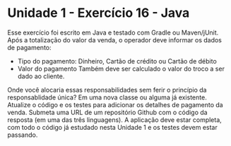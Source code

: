 # Unidade 1 - Exercício 16 - Java
Esse exercício foi escrito em Java e testado com Gradle ou Maven/jUnit.
Após a totalização do valor da venda, o operador deve informar os dados de pagamento:

 - Tipo do pagamento: Dinheiro, Cartão de crédito ou Cartão de débito
 - Valor do pagamento Também deve ser calculado o valor do troco a ser dado ao cliente.

Onde você alocaria essas responsabilidades sem ferir o princípio da responsablidade única? Em uma nova classe ou alguma já existente.
Atualize o código e os testes para adicionar os detalhes de pagamento da venda.
Submeta uma URL de um repositório Github com o código da resposta (em uma das três linguagens).
A aplicação deve estar completa, com todo o código já estudado nesta Unidade 1 e os testes devem estar passando.
